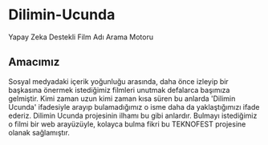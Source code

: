 # Dilimin-Ucunda
Yapay Zeka Destekli Film Adı Arama Motoru

## Amacımız
Sosyal medyadaki içerik yoğunluğu arasında, daha önce izleyip bir başkasına önermek istediğimiz filmleri unutmak defalarca başımıza gelmiştir. Kimi zaman uzun kimi zaman kısa süren bu anlarda 'Dilimin Ucunda' ifadesiyle arayıp bulamadığımız o isme daha da yaklaştığımızı ifade ederiz. Dilimin Ucunda projesinin ilhamı bu gibi anlardır. Bulmayı istediğimiz o filmi bir web arayüzüyle, kolayca bulma fikri bu TEKNOFEST projesine olanak sağlamıştır.
